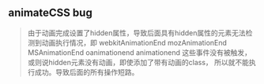 ## animateCSS bug
> 由于动画完成设置了hidden属性，导致后面具有hidden属性的元素无法检测到动画执行情况，即
webkitAnimationEnd mozAnimationEnd MSAnimationEnd oanimationend animationend 这些事件没有被触发，或则说hidden元素没有动画，即使添加了带有动画的class，
所以就不能执行成功。导致后面的所有操作短路。